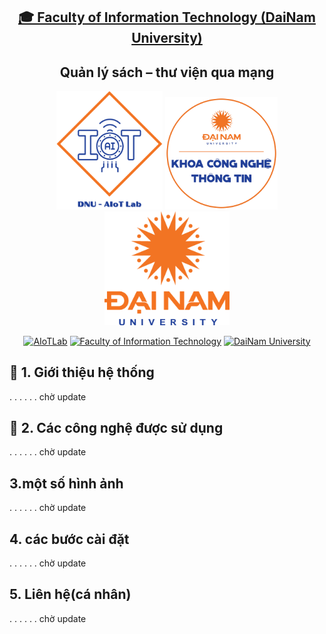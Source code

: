 <h2 align="center">
    <a href="https://dainam.edu.vn/vi/khoa-cong-nghe-thong-tin">
    🎓 Faculty of Information Technology (DaiNam University)
    </a>
</h2>
<h2 align="center">
    Quản lý sách – thư viện qua mạng
</h2>
<div align="center">
    <p align="center">
        <img src="docs/aiotlab_logo.png" alt="AIoTLab Logo" width="170"/>
        <img src="docs/fitdnu_logo.png" alt="AIoTLab Logo" width="180"/>
        <img src="docs/dnu_logo.png" alt="DaiNam University Logo" width="200"/>
    </p>

[![AIoTLab](https://img.shields.io/badge/AIoTLab-green?style=for-the-badge)](https://www.facebook.com/DNUAIoTLab)
[![Faculty of Information Technology](https://img.shields.io/badge/Faculty%20of%20Information%20Technology-blue?style=for-the-badge)](https://dainam.edu.vn/vi/khoa-cong-nghe-thong-tin)
[![DaiNam University](https://img.shields.io/badge/DaiNam%20University-orange?style=for-the-badge)](https://dainam.edu.vn)

</div>

## 📖 1. Giới thiệu hệ thống
.
.
.
.
.
.
chờ update
## 🔧 2. Các công nghệ được sử dụng
.
.
.
.
.
.
chờ update
## 3.một số hình ảnh
.
.
.
.
.
.
chờ update
## 4. các bước cài đặt
.
.
.
.
.
.
chờ update
## 5. Liên hệ(cá nhân)
.
.
.
.
.
.
chờ update